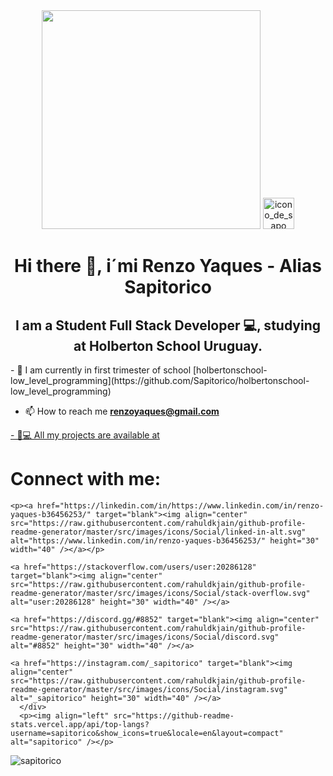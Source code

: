<body class="works_on_smartphone">
     <!--TITULO PRINCIPAL-->
    <div id="header" align="center">
    <img src="https://user-images.githubusercontent.com/105575956/198360498-3e32cd6c-8c3f-4b38-be27-b696378140b6.gif" width="350"/>
     <img src="https://encrypted-tbn0.gstatic.com/images?q=tbn:ANd9GcQMcS0K8idNvrOKgP5sH-_q4BKi3lkCyVSeag&usqp=CAU" alt="icono_de_sapo" style="width:50px;height:50px;">
    <h1  class="page_title" align="center">Hi there 👋, i´mi Renzo Yaques - Alias Sapitorico</h1>
    <h2 align="center">I am a Student Full Stack Developer 💻, studying at Holberton School Uruguay.</h2>
  </div>
  - 🔭 I am currently in first trimester of school [holbertonschool-low_level_programming](https://github.com/Sapitorico/holbertonschool-low_level_programming)

- 📫 How to reach me **renzoyaques@gmail.com**
  <div align="center">
 <a href="https://github.com/Sapitorico/holbertonschool-low_level_programming">- 👨💻 All my projects are available at </a>
<h1 class="connect_linkers"> Connect with me:</h1>

	<p><a href="https://linkedin.com/in/https://www.linkedin.com/in/renzo-yaques-b36456253/" target="blank"><img align="center" src="https://raw.githubusercontent.com/rahuldkjain/github-profile-readme-generator/master/src/images/icons/Social/linked-in-alt.svg" alt="https://www.linkedin.com/in/renzo-yaques-b36456253/" height="30" width="40" /></a></p>

	<a href="https://stackoverflow.com/users/user:20286128" target="blank"><img align="center" src="https://raw.githubusercontent.com/rahuldkjain/github-profile-readme-generator/master/src/images/icons/Social/stack-overflow.svg" alt="user:20286128" height="30" width="40" /></a>

	<a href="https://discord.gg/#8852" target="blank"><img align="center" src="https://raw.githubusercontent.com/rahuldkjain/github-profile-readme-generator/master/src/images/icons/Social/discord.svg" alt="#8852" height="30" width="40" /></a>
 
	<a href="https://instagram.com/_sapitorico" target="blank"><img align="center" src="https://raw.githubusercontent.com/rahuldkjain/github-profile-readme-generator/master/src/images/icons/Social/instagram.svg" alt="_sapitorico" height="30" width="40" /></a>
      </div>
      <p><img align="left" src="https://github-readme-stats.vercel.app/api/top-langs?username=sapitorico&show_icons=true&locale=en&layout=compact" alt="sapitorico" /></p>
<p>&nbsp;<img align="left" src="https://github-readme-stats.vercel.app/api?username=sapitorico&show_icons=true&locale=en" alt="sapitorico" /></p>
  </body>
